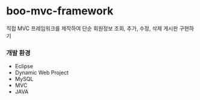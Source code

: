 # boo-mvc-framework

직접 MVC 프레임워크를 제작하여 단순 회원정보 조회, 추가, 수정, 삭제 게시판 구현하기

### 개발 환경

- Eclipse
- Dynamic Web Project
- MySQL
- MVC
- JAVA
